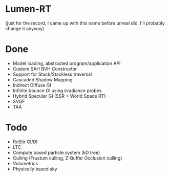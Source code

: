 # Lumen-RT

(just for the record, I came up with this name before unreal did, I'll probably change it anyway)

# Done 
- Model loading, abstracted program/application API
- Custom SAH BVH Constructor
- Support for Stack/Stackless traversal
- Cascaded Shadow Mapping
- Indirect Diffuse GI
- Infinite bounce GI using irradiance probes
- Hybrid Specular GI (SSR + World Space RT)
- SVGF
- TAA

# Todo
- ReStir GI/DI
- LTC
- Compute based particle system (kD tree)
- Culling (Frustum culling, Z-Buffer Occlusion culling)
- Volumetrics 
- Physically based sky
